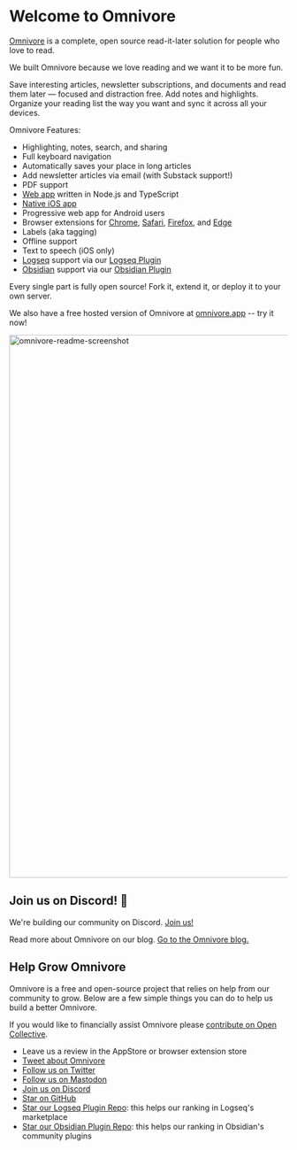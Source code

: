 # Welcome to Omnivore

[Omnivore](https://omnivore.app) is a complete, open source read-it-later solution for people who love to read.

We built Omnivore because we love reading and we want it to be more fun.

Save interesting articles, newsletter subscriptions, and documents and read them later — focused and distraction free. Add notes and highlights. Organize your reading list the way you want and sync it across all your devices.

Omnivore Features:

- Highlighting, notes, search, and sharing
- Full keyboard navigation
- Automatically saves your place in long articles
- Add newsletter articles via email (with Substack support!)
- PDF support
- [Web app](https://omnivore.app/) written in Node.js and TypeScript
- [Native iOS app](https://omnivore.app/install/ios)
- Progressive web app for Android users
- Browser extensions for [Chrome](https://omnivore.app/install/chrome), [Safari](https://omnivore.app/install/safari), [Firefox](https://omnivore.app/install/firefox), and [Edge](https://omnivore.app/install/edge)
- Labels (aka tagging)
- Offline support
- Text to speech (iOS only)
- [Logseq](https://logseq.com/) support via our [Logseq Plugin](https://github.com/omnivore-app/logseq-omnivore)
- [Obsidian](https://obsidian.md/) support via our [Obsidian Plugin](https://github.com/omnivore-app/obsidian-omnivore)

Every single part is fully open source! Fork it, extend it, or deploy it to your own server.

We also have a free hosted version of Omnivore at [omnivore.app](https://omnivore.app/) -- try it now!

<img width="981" alt="omnivore-readme-screenshot" src="https://user-images.githubusercontent.com/75189/153696698-9e4f1bdd-5954-465b-8ab0-b4eacc60f779.png">

## Join us on Discord! 💬

We're building our community on Discord. [Join us!](https://discord.gg/h2z5rppzz9)

Read more about Omnivore on our blog. [Go to the Omnivore blog.](https://blog.omnivore.app/p/getting-started-with-omnivore)

## Help Grow Omnivore

Omnivore is a free and open-source project that relies on help from our community to grow. Below are a few simple things you can do to help us build a better Omnivore.

If you would like to financially assist Omnivore please [contribute on Open Collective](https://opencollective.com/omnivore).

- Leave us a review in the AppStore or browser extension store
- [Tweet about Omnivore](https://twitter.com/intent/tweet?text=I%20recently%20started%20using%20@OmnivoreApp%20as%20a%20free,%20open-source%20read-it-later%20app.%20Check%20it%20out:%20<https://omnivore.app)
- [Follow us on Twitter](https://twitter.com/omnivoreapp)
- [Follow us on Mastodon](https://pkm.social/@omnivore)
- [Join us on Discord](https://discord.gg/h2z5rppzz9)
- [Star on GitHub](https://github.com/omnivore-app/omnivore)
- [Star our Logseq Plugin Repo](https://github.com/omnivore-app/logseq-omnivore): this helps our ranking in Logseq's marketplace
- [Star our Obsidian Plugin Repo](https://github.com/omnivore-app/obsidian-omnivore): this helps our ranking in Obsidian's community plugins

